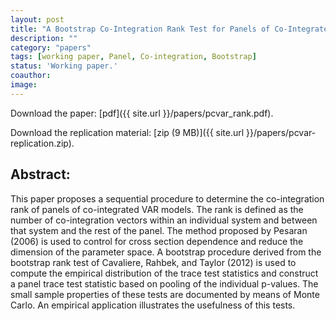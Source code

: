 ```yaml
---
layout: post
title: "A Bootstrap Co-Integration Rank Test for Panels of Co-Integrated VARs."
description: ""
category: "papers"
tags: [working paper, Panel, Co-integration, Bootstrap]
status: 'Working paper.'
coauthor: 
image:
---
```



Download the paper: [pdf]({{ site.url }}/papers/pcvar_rank.pdf).

Download the replication material: [zip (9 MB)]({{ site.url }}/papers/pcvar-replication.zip).

## Abstract:

This paper proposes a sequential procedure to determine the co-integration rank of panels of co-integrated VAR models. The rank is defined as the number of co-integration vectors within an individual system and between that system and the rest of the panel. The method proposed by Pesaran (2006) is used to control for cross section dependence and reduce the dimension of the parameter space. A bootstrap procedure derived from the bootstrap rank test of Cavaliere, Rahbek, and Taylor (2012) is used to compute the empirical distribution of the trace test statistics and construct a panel trace test statistic based on pooling of the individual p-values. The small sample properties of these tests are documented by means of Monte Carlo. An empirical application illustrates the usefulness of this tests.

